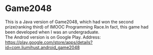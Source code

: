 # Game2048
This is a Java version of Game2048, which had won the second prize(ranking third) of IMOOC Programming Race.In fact, this game had been developed when I was an undergraduate.   
The Androd version is on Google Play. Address: https://play.google.com/store/apps/details?id=com.liumihust.android_game2048
